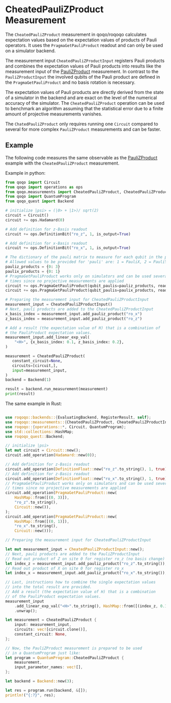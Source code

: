 # CheatedPauliZProduct Measurement

The `CheatedPauliZProduct` measurement in qoqo/roqoqo calculates expectation values based on the expectation values of products of Pauli operators. It uses the `PragmaGetPauliProduct` readout and can only be used on a simulator backend.

The measurement input `CheatedPauliZProductInput` registers Pauli products and combines the expectation values of Pauli products into results like the measurement input of the [PauliZProduct](pauliz.md) measurement. In contrast to the `PauliZProductInput` the involved qubits of the Pauli product are defined in the `PragmaGetPauliProduct` and no basis rotation is necessary.

The expectation values of Pauli products are directly derived from the state of a simulator in the backend and are exact on the level of the numerical accuracy of the simulator. The `CheatedPauliZProduct` operation can be used to benchmark an algorithm assuming that the statistical error due to a finite amount of projective measurements vanishes.

The `ChatedPauliZProduct` only requires running one `Circuit` compared to several for more complex `PauliZProduct` measurements and can be faster.

## Example

The following code measures the same observable as the  [PauliZProduct](pauliz.md) example with the `CheatedPauliZProduct` measurement.

Example in python:

```python
from qoqo import Circuit
from qoqo import operations as ops
from qoqo.measurements import CheatedPauliZProduct, CheatedPauliZProductInput
from qoqo import QuantumProgram
from qoqo_quest import Backend

# initialize |psi> = (|0> + |1>)/ sqrt(2)
circuit = Circuit()
circuit += ops.Hadamard(0)

# Add definition for z-Basis readout
circuit += ops.DefinitionBit("ro_z", 1, is_output=True)

# Add definition for x-Basis readout
circuit += ops.DefinitionBit("ro_x", 1, is_output=True)

# The dictionary of the pauli matrix to measure for each qubit in the product in the form {qubit: pauli}.
# Allowed values to be provided for 'pauli' are: 1 = PauliX, 2 = PauliY, 3 = PauliZ.
pauliz_products = {0: 3}
paulix_products = {0: 1}
# PragmaGetPauliProduct works only on simulators and can be used several
# times since no projective measurements are applied
circuit += ops.PragmaGetPauliProduct(qubit_paulis=pauliz_products, readout="ro_z", circuit=Circuit())
circuit += ops.PragmaGetPauliProduct(qubit_paulis=paulix_products, readout="ro_x", circuit=Circuit())

# Preparing the measurement input for CheatedPauliZProductInput
measurement_input = CheatedPauliZProductInput()
# Next, pauli products are added to the CheatedPauliZProductInput
x_basis_index = measurement_input.add_pauliz_product("ro_x")
z_basis_index = measurement_input.add_pauliz_product("ro_z")

# Add a result (the expectation value of H) that is a combination of
# the PauliProduct expectation values.
measurement_input.add_linear_exp_val(
    "<H>", {x_basis_index: 0.1, z_basis_index: 0.2},
)

measurement = CheatedPauliZProduct(
   constant_circuit=None,
   circuits=[circuit,],
   input=measurement_input,
)
backend = Backend(1)

result = backend.run_measurement(measurement)
print(result)

```

The same example in Rust:

```rust

use roqoqo::backends::{EvaluatingBackend, RegisterResult, self};
use roqoqo::measurements::{CheatedPauliZProduct, CheatedPauliZProductInput};
use roqoqo::{operations::*, Circuit, QuantumProgram};
use std::collections::HashMap;
use roqoqo_quest::Backend;

// initialize |psi>
let mut circuit = Circuit::new();
circuit.add_operation(Hadamard::new(0));

// Add definition for z-Basis readout
circuit.add_operation(DefinitionFloat::new("ro_z".to_string(), 1, true));
// Add definition for z-Basis readout
circuit.add_operation(DefinitionFloat::new("ro_x".to_string(), 1, true));
// PragmaGetPauliProduct works only on simulators and can be used several
// times since no projective measurements are applied
circuit.add_operation(PragmaGetPauliProduct::new(
    HashMap::from([(0, 3)]),
    "ro_z".to_string(),
    Circuit::new()),
);
circuit.add_operation(PragmaGetPauliProduct::new(
    HashMap::from([(0, 1)]),
    "ro_x".to_string(),
    Circuit::new()));

// Preparing the measurement input for CheatedPauliZProductInput

let mut measurement_input = CheatedPauliZProductInput::new();
// Next, pauli products are added to the PauliZProductInput
// Read out product of Z on site 0 for register ro_z (no basis change)
let index_z = measurement_input.add_pauliz_product("ro_z".to_string());
// Read out product of X on site 0 for register ro_x
let index_x = measurement_input.add_pauliz_product("ro_x".to_string());

// Last, instructions how to combine the single expectation values
// into the total result are provided.
// Add a result (the expectation value of H) that is a combination
// of the PauliProduct expectation values.
measurement_input
    .add_linear_exp_val("<H>".to_string(), HashMap::from([(index_z, 0.1), (index_x, 0.2)]))
    .unwrap();

let measurement = CheatedPauliZProduct {
    input: measurement_input,
    circuits: vec![circuit.clone()],
    constant_circuit: None,
};

// Now, the PauliZProduct measurement is prepared to be used
// in a QuantumProgram just like:
let program = QuantumProgram::CheatedPauliZProduct {
    measurement,
    input_parameter_names: vec![],
};

let backend = Backend::new(3);

let res = program.run(backend, &[]);
println!("{:?}", res);

```
